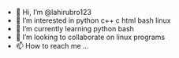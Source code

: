 - 👋 Hi, I’m @lahirubro123
- 👀 I’m interested in python c++ c html bash linux
- 🌱 I’m currently learning python bash
- 💞️ I’m looking to collaborate on linux programs
- 📫 How to reach me ...

<!---
lahirubro123/lahirubro123 is a ✨ special ✨ repository because its `README.md` (this file) appears on your GitHub profile.
You can click the Preview link to take a look at your changes.
--->

